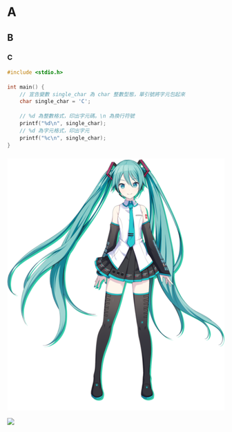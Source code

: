 # A

## B

### C



```c
#include <stdio.h>

int main() {
    // 宣告變數 single_char 為 char 整數型態，單引號將字元包起來
    char single_char = 'C';

    // %d 為整數格式，印出字元碼。\n 為換行符號
    printf("%d\n", single_char);
    // %d 為字元格式，印出字元
    printf("%c\n", single_char);
}
```
###


![Hatsune_Miku_profile.png](Hatsune_Miku_profile.png)
 
[![](https://img.youtube.com/vi/jU_NCT1-LD4/0.jpg)](https://youtu.be/jU_NCT1-LD4)
